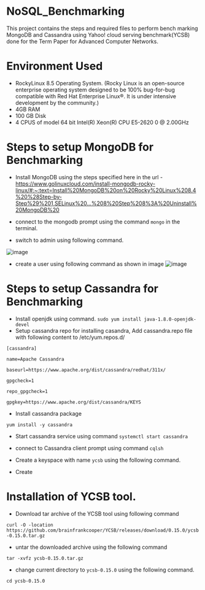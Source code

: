 # NoSQL_Benchmarking
This project contains the steps and required files to perform bench marking MongoDB and Cassandra using Yahoo! cloud serving benchmark(YCSB) done for the Term Paper for Advanced Computer Networks.

# Environment Used
- RockyLinux 8.5 Operating System. (Rocky Linux is an open-source enterprise operating system designed to be 100% bug-for-bug compatible with Red Hat Enterprise Linux®. It is under intensive development by the community.)
- 4GB RAM
- 100 GB Disk
- 4 CPUS of model 64 bit  Intel(R) Xeon(R) CPU E5-2620 0 @ 2.00GHz

# Steps to setup MongoDB for Benchmarking
- Install MongoDB using the steps specified here in the url - https://www.golinuxcloud.com/install-mongodb-rocky-linux/#:~:text=Install%20MongoDB%20on%20Rocky%20Linux%208.4%20%28Step-by-Step%29%201,SELinux%20...%208%20Step%208%3A%20Uninstall%20MongoDB%20

- connect to the mongodb prompt using the command `mongo` in the terminal.
- switch to admin using following command.


![image](https://user-images.githubusercontent.com/44334277/209716154-eea2ac67-8491-4741-b255-74df1774e9c9.png)

- create a user using following command as shown in image
![image](https://user-images.githubusercontent.com/44334277/209716297-88ef7f75-76cc-4ff8-9142-04b6a0ea3d06.png)

# Steps to setup Cassandra for Benchmarking
-  Install openjdk using command.
`sudo yum install java-1.8.0-openjdk-devel`
- Setup cassandra repo for installing casandra, Add cassandra.repo file with following content to /etc/yum.repos.d/


`[cassandra]`

`name=Apache Cassandra`

`baseurl=https://www.apache.org/dist/cassandra/redhat/311x/`

`gpgcheck=1`

`repo_gpgcheck=1`

`gpgkey=https://www.apache.org/dist/cassandra/KEYS`


- Install cassandra package

`yum install -y cassandra`

- Start cassandra service using command `systemctl start cassandra`

- connect to Cassandra client prompt using command `cqlsh`

- Create a keyspace with name `ycsb` using the following command.

- Create 
# Installation of YCSB tool.
-  Download tar archive of the YCSB tool using following command 

`curl -O -location https://github.com/brainfrankcooper/YCSB/releases/download/0.15.0/ycsb-0.15.0.tar.gz`

- untar the downloaded archive using the following command

`tar -xvfz ycsb-0.15.0.tar.gz`

- change current directory to `ycsb-0.15.0`
 using the following command.

`cd ycsb-0.15.0`
